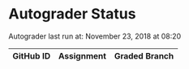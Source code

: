 # Autograder Status
Autograder last run at: November 23, 2018 at 08:20

| GitHub ID | Assignment | Graded Branch |
|-----------|------------|---------------|
